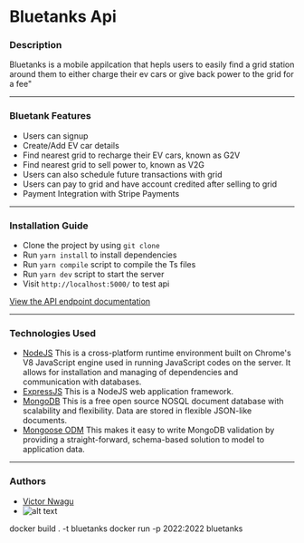 # Bluetanks Api

### Description

Bluetanks is a mobile appilcation that hepls users to easily find a grid station around them to either charge their ev cars or give back power to the grid for a fee"

---

### Bluetank Features

- Users can signup
- Create/Add EV car details
- Find nearest grid to recharge their EV cars, known as G2V
- Find nearest grid to sell power to, known as V2G
- Users can also schedule future transactions with grid
- Users can pay to grid and have account credited after selling to grid
- Payment Integration with Stripe Payments

---

### Installation Guide

- Clone the project by using `git clone`
- Run `yarn install` to install dependencies
- Run `yarn compile` script to compile the Ts files
- Run `yarn dev` script to start the server
- Visit `http://localhost:5000/` to test api

[View the API endpoint documentation](./docs/API.md)

---

### Technologies Used

- [NodeJS](https://nodejs.org/) This is a cross-platform runtime environment built on Chrome's V8 JavaScript engine used in running JavaScript codes on the server. It allows for installation and managing of dependencies and communication with databases.
- [ExpressJS](https://www.expresjs.org/) This is a NodeJS web application framework.
- [MongoDB](https://www.mongodb.com/) This is a free open source NOSQL document database with scalability and flexibility. Data are stored in flexible JSON-like documents.
- [Mongoose ODM](https://mongoosejs.com/) This makes it easy to write MongoDB validation by providing a straight-forward, schema-based solution to model to application data.

---

### Authors

- [Victor Nwagu](https://github.com/nwaguvictor)
- ![alt text](https://avatars.githubusercontent.com/u/57344416?s=150&u=4d1fc6b478aa46c20de562c1a972f510df6dee9d&v=4)


docker build . -t bluetanks
docker run -p 2022:2022 bluetanks